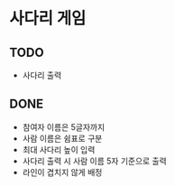 # 사다리 게임

## TODO
- 사다리 출력

## DONE
- 참여자 이름은 5글자까지
- 사람 이름은 쉼표로 구분
- 최대 사다리 높이 입력
- 사다리 출력 시 사람 이름 5자 기준으로 출력
- 라인이 겹치지 않게 배정
